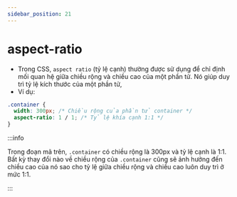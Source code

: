 ```yaml
---
sidebar_position: 21
---
```


# aspect-ratio

- Trong CSS, `aspect ratio` (tỷ lệ cạnh) thường được sử dụng để chỉ định mối quan hệ giữa chiều rộng và chiều cao của một phần tử. Nó giúp duy trì tỷ lệ kích thước của một phần tử,
- Ví dụ:

```css
.container {
  width: 300px; /* Chiều rộng của phần tử container */
  aspect-ratio: 1 / 1; /* Tỷ lệ khía cạnh 1:1 */
}
```

:::info

Trong đoạn mã trên, `.container` có chiều rộng là 300px và tỷ lệ cạnh là 1:1. Bất kỳ thay đổi nào về chiều rộng của `.container` cũng sẽ ảnh hưởng đến chiều cao của nó sao cho tỷ lệ giữa chiều rộng và chiều cao luôn duy trì ở mức 1:1.

:::
